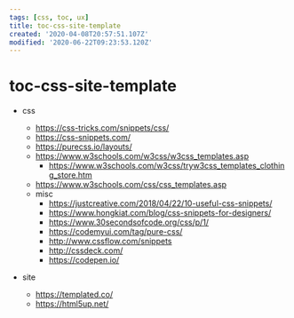 ```yaml
---
tags: [css, toc, ux]
title: toc-css-site-template
created: '2020-04-08T20:57:51.107Z'
modified: '2020-06-22T09:23:53.120Z'
---
```


# toc-css-site-template


- css
  - https://css-tricks.com/snippets/css/
  - https://css-snippets.com/
  - https://purecss.io/layouts/
  - https://www.w3schools.com/w3css/w3css_templates.asp
      - https://www.w3schools.com/w3css/tryw3css_templates_clothing_store.htm
  - https://www.w3schools.com/css/css_templates.asp
  - misc
      - https://justcreative.com/2018/04/22/10-useful-css-snippets/
      - https://www.hongkiat.com/blog/css-snippets-for-designers/
      - https://www.30secondsofcode.org/css/p/1/
      - https://codemyui.com/tag/pure-css/
      - http://www.cssflow.com/snippets
      - http://cssdeck.com/
      - https://codepen.io/

- site
  - https://templated.co/
  - https://html5up.net/
